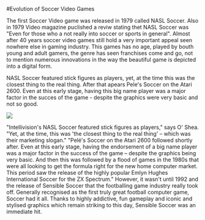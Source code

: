 #Evolution of Soccer Video Games

The first Soccer Video game was released in 1979 called NASL Soccer. Also in 1979 Video magazine puclished a reviw stating thet NASL Soccer was "Even for those who a not really into soccer or sports in general". Almost after 40 years soccer video games still hold a very important appeal seen nowhere else in gaming industry. This games has no age, played by bouth young and adult gamers, the genre has seen franchises come and go, not to mention numerous innovations in the way the beautiful game is depicted into a digital form.

NASL Soccer featured stick figures as players, yet, at the time this was the closest thing to the real thing. After that apears Pele's Soccer on the Atari 2600. Even at this early stage, having this big name player was a major factor in the succes of the game - despite the graphics were very basic and not so good.

![]("http://i.telegraph.co.uk/multimedia/archive/03483/football1_3483575b.jpg")






"Intellivision's NASL Soccer featured stick figures as players," says O' Shea. "Yet, at the time, this was 'the closest thing to the real thing' – which was their marketing slogan."
"Pelé's Soccer on the Atari 2600 followed shortly after. Even at this early stage, having the endorsement of a big name player was a major factor in the success of the game – despite the graphics being very basic. And then this was followed by a flood of games in the 1980s that were all looking to get the formula right for the new home computer market. This period saw the release of the highly popular Emlyn Hughes International Soccer for the ZX Spectrum."
However, it wasn't until 1992 and the release of Sensible Soccer that the footballing game industry really took off. Generally recognised as the first truly great football computer game, Soccer had it all. Thanks to highly addictive, fun gameplay and iconic and stylised graphics which remain striking to this day, Sensible Soccer was an immediate hit.

